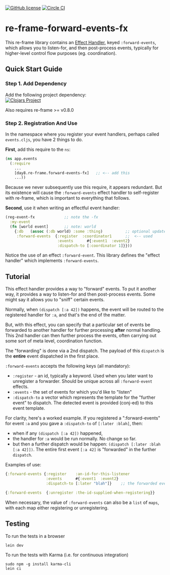 [![GitHub license](https://img.shields.io/github/license/day8/re-frame-forward-events-fx.svg)](license.txt)
[![Circle CI](https://circleci.com/gh/day8/re-frame-forward-events-fx/tree/master.svg?style=shield&circle-token=:circle-ci-badge-token)](https://circleci.com/gh/day8/re-frame-forward-events-fx/tree/master)
<!--
[![Sample Project](https://img.shields.io/badge/project-example-ff69b4.svg)](https://github.com/day8/re-frame-forward-events-fx/sample)
-->

# re-frame-forward-events-fx

This re-frame library contains an [Effect Handler](https://github.com/day8/re-frame/tree/develop/docs),
keyed `:forward-events`, which allows you to listen-for, and then post-process events, typically for higher-level
control flow purposes (eg. coordination).

## Quick Start Guide

### Step 1. Add Dependency

Add the following project dependency:  <br> 
[![Clojars Project](https://img.shields.io/clojars/v/day8.re-frame/forward-events-fx.svg)](https://clojars.org/day8.re-frame/forward-events-fx)

Also requires re-frame >= v0.8.0

### Step 2. Registration And Use

In the namespace where you register your event handlers, perhaps called `events.cljs`, you have 2 things to do.

**First**, add this require to the `ns`:
```clj
(ns app.events
  (:require
    ...
    [day8.re-frame.forward-events-fx]   ;; <-- add this
    ...))
```


Because we never subsequently use this require, it
appears redundant.  But its existence will cause the `:forward-events` effect
handler to self-register with re-frame, which is important
to everything that follows.

**Second**, use it when writing an effectful event handler:
```clj
(reg-event-fx             ;; note the -fx
  :my-event
  (fn [world event]       ;; note: world
    {:db   (assoc (:db world) :some :thing)          ;; optional update to db
     :forward-events  {:register  :coordinator1      ;;  <-- used
                       :events      #{:event1  :event2}
                       :dispatch-to [:coordinator 1]}}))
```

Notice the use of an effect `:forward-event`.  This library defines the "effect handler" which implements `:forward-events`.

## Tutorial

This effect handler provides a way to "forward" events. To put it another way,
it provides a way to listen-for and then post-process events. Some might say it allows you to "sniff" certain events.

Normally, when `(dispatch [:a 42])` happens, the event will be routed to
the registered handler for `:a`, and that's the end of the matter.

But, with this effect, you can specify that a particular set of events be
forwarded to another handler for further processing __after__ normal handling.
This 2nd handler can then further process the events, often carrying out
some sort of meta level, coordination function.

The "forwarding" is done via a 2nd dispatch. The payload of this `dispatch`
is the __entire__ event dispatched in the first place.

`:forward-events` accepts the following keys (all mandatory):
  - `:register` - an id, typically a keyword. Used when you later want to unregister a forwarder. Should be unique across all `:forward-event` effects.
  - `:events` - the set of events for which you'd like to "listen"
  - `:dispatch-to` a vector which represents the template for the "further event" to dispatch.  The
    detected event is provided (conj-ed) to this event template.

For clarity, here's a worked example. If you registered a ":forward-events" for event `:a`  and you gave a `:dispatch-to` of `[:later :blah]`, then:
  - when if any `(dispatch [:a 42])` happened,
  - the handler for `:a` would be run normally. No change so far.
  - but then a further dispatch would be happen:  `(dispatch [:later :blah [:a 42]])`. The entire first event `[:a 42]` is "forwarded" in the further `dispatch`.

Examples of use:
```clj
{:forward-events {:register    :an-id-for-this-listener
                  :events      #{:event1  :event2}
                  :dispatch-to [:later "blah"]}    ;; the forwarded event is conj to the end of this event vec
```

```clj
{:forward-events  {:unregister :the-id-supplied-when-registering}}
```

When necessary, the value of `:forward-events` can also be a `list` of `maps`,
with each map either registering or unregistering.

## Testing

To run the tests in a browser

```
lein dev
```

To run the tests with Karma (i.e. for continuous integration)

```
sudo npm -g install karma-cli
lein ci
```

